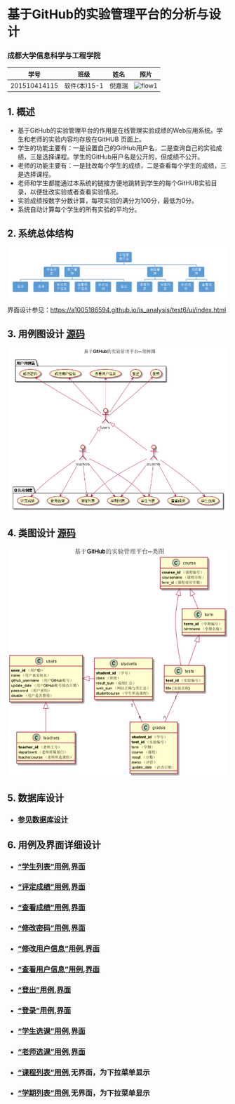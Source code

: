 <!-- markdownlint-disable MD033-->
<!-- 禁止MD033类型的警告 https://www.npmjs.com/package/markdownlint -->

# 基于GitHub的实验管理平台的分析与设计

### 成都大学信息科学与工程学院

|学号|班级|姓名|照片|
|:-------:|:-------------: | :----------:|:---:|
|201510414115|软件(本)15-1|倪嘉瑞|![flow1](../myself.jpg)|

## 1. 概述
- 基于GitHub的实验管理平台的作用是在线管理实验成绩的Web应用系统。学生和老师的实验内容均存放在GitHUB
页面上。
- 学生的功能主要有：一是设置自己的GitHub用户名，二是查询自己的实验成绩，三是选择课程。学生的GitHub用户名是公开的，但成绩不公开。
- 老师的功能主要有：一是批改每个学生的成绩，二是查看每个学生的成绩，三是选择课程。
- 老师和学生都能通过本系统的链接方便地跳转到学生的每个GitHUB实验目录，以便批改实验或者查看实验情况。
- 实验成绩按数字分数计算，每项实验的满分为100分，最低为0分。
- 系统自动计算每个学生的所有实验的平均分。
    
## 2. 系统总体结构
![](系统总体结构.png)

界面设计参见：https://a1005186594.github.io/is_analysis/test6/ui/index.html
    
## 3. 用例图设计 [源码](src/UseCase.puml)
![](UseCase.png)

## 4. 类图设计 [源码](src/class.puml)
![](./class.png)

## 5. 数据库设计
- ### [参见数据库设计](./数据库设计.md)

## 6. 用例及界面详细设计
- ### [“学生列表”用例](./用例/学生列表.md),[界面](https://a1005186594.github.io/is_analysis/test6/ui/index.html)
- ### [“评定成绩”用例](./用例/评定成绩.md),[界面](https://a1005186594.github.io/is_analysis/test6/ui/评定成绩.html)
- ### [“查看成绩”用例](./用例/查看成绩.md),[界面](hhttps://a1005186594.github.io/is_analysis/test6/ui/查看成绩.html)
- ### [“修改密码”用例](./用例/修改密码.md),[界面](https://a1005186594.github.io/is_analysis/test6/ui/顶部菜单.html)
- ### [“修改用户信息”用例](./用例/修改用户信息.md),[界面](https://a1005186594.github.io/is_analysis/test6/ui/顶部菜单.html)
- ### [“查看用户信息”用例](./用例/查看用户信息.md),[界面](https://a1005186594.github.io/is_analysis/test6/ui/顶部菜单.html)
- ### [“登出”用例](./用例/登出.md),[界面](https://a1005186594.github.io/is_analysis/test6/ui/顶部菜单.html)
- ### [“登录”用例](./用例/登录.md),[界面](https://a1005186594.github.io/is_analysis/test6/ui/登录.html)
- ### [“学生选课”用例](./用例/学生选课.md),[界面](https://a1005186594.github.io/is_analysis/test6/ui/学生选课.html)
- ### [“老师选课”用例](./用例/老师选课.md),[界面](https://a1005186594.github.io/is_analysis/test6/ui/老师选课.html)
- ### [“课程列表”用例](./用例/课程列表.md),无界面，为下拉菜单显示
- ### [“学期列表”用例](./用例/学期列表.md),无界面，为下拉菜单显示
    
